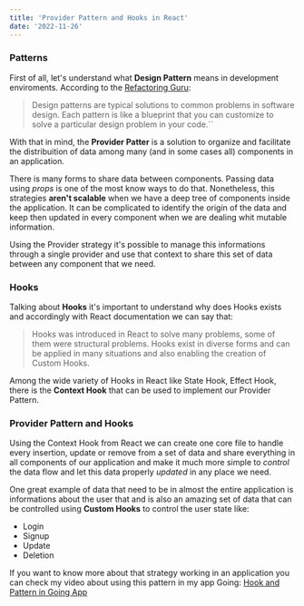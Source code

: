 ```yaml
---
title: 'Provider Pattern and Hooks in React'
date: '2022-11-26'
---
```


### Patterns

First of all, let's understand what **Design Pattern** means in development enviroments. According to the [Refactoring Guru](https://refactoring.guru/):
> Design patterns are typical solutions to common problems in software design. Each pattern is like a blueprint that you can customize to solve a particular design problem in your code.``

With that in mind, the **Provider Patter** is a solution to organize and facilitate the distribuition of data among many (and in some cases all) components in an application.

There is many forms to share data between components. Passing data using _props_ is one of the most know ways to do that. Nonetheless, this strategies **aren't scalable** when we have a deep tree of components inside the application. It can be complicated to identify the origin of the data and keep then updated in every component when we are dealing whit mutable information.

Using the Provider strategy it's possible to manage this informations through a single provider and use that context to share this set of data between any component that we need.

### Hooks

Talking about **Hooks** it's important to understand why does Hooks exists and accordingly with React documentation we can say that:
> Hooks was introduced in React to solve many problems, some of them were structural problems. Hooks exist in diverse forms and can be applied in many situations and also enabling the creation of Custom Hooks. 

Among the wide variety of Hooks in React like State Hook, Effect Hook, there is the **Context Hook** that can be used to implement our Provider Pattern.

### Provider Pattern and Hooks

Using the Context Hook from React we can create one core file to handle every insertion, update or remove from a set of data and share everything in all components of our application and make it much more simple to _control_ the data flow and let this data properly _updated_ in any place we need.

One great example of data that need to be in almost the entire application is informations about the user that and is also an amazing set of data that can be controlled using **Custom Hooks** to control the user state like:
  - Login
  - Signup
  - Update
  - Deletion

If you want to know more about that strategy working in an application you can check my video about using this pattern in my app Going: [Hook and Pattern in Going App](https://www.youtube.com/watch?v=PBlAwejJQls)